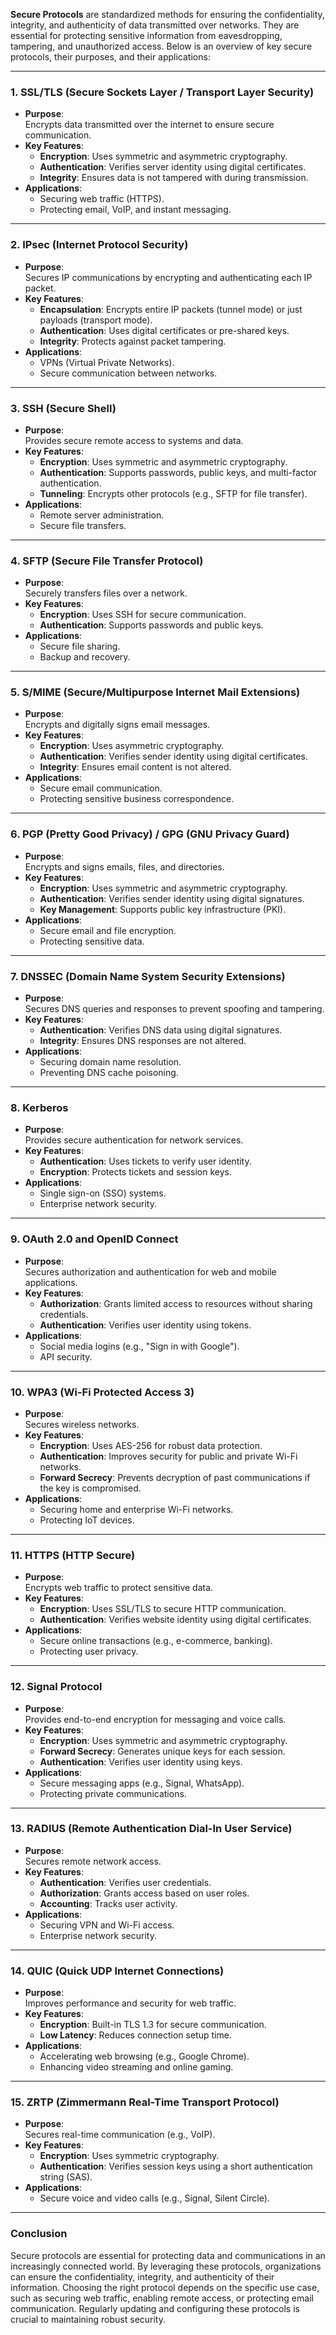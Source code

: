 **Secure Protocols** are standardized methods for ensuring the confidentiality, integrity, and authenticity of data transmitted over networks. They are essential for protecting sensitive information from eavesdropping, tampering, and unauthorized access. Below is an overview of key secure protocols, their purposes, and their applications:

---

### **1. SSL/TLS (Secure Sockets Layer / Transport Layer Security)**
- **Purpose**:  
  Encrypts data transmitted over the internet to ensure secure communication.  
- **Key Features**:  
  - **Encryption**: Uses symmetric and asymmetric cryptography.  
  - **Authentication**: Verifies server identity using digital certificates.  
  - **Integrity**: Ensures data is not tampered with during transmission.  
- **Applications**:  
  - Securing web traffic (HTTPS).  
  - Protecting email, VoIP, and instant messaging.  

---

### **2. IPsec (Internet Protocol Security)**
- **Purpose**:  
  Secures IP communications by encrypting and authenticating each IP packet.  
- **Key Features**:  
  - **Encapsulation**: Encrypts entire IP packets (tunnel mode) or just payloads (transport mode).  
  - **Authentication**: Uses digital certificates or pre-shared keys.  
  - **Integrity**: Protects against packet tampering.  
- **Applications**:  
  - VPNs (Virtual Private Networks).  
  - Secure communication between networks.  

---

### **3. SSH (Secure Shell)**
- **Purpose**:  
  Provides secure remote access to systems and data.  
- **Key Features**:  
  - **Encryption**: Uses symmetric and asymmetric cryptography.  
  - **Authentication**: Supports passwords, public keys, and multi-factor authentication.  
  - **Tunneling**: Encrypts other protocols (e.g., SFTP for file transfer).  
- **Applications**:  
  - Remote server administration.  
  - Secure file transfers.  

---

### **4. SFTP (Secure File Transfer Protocol)**
- **Purpose**:  
  Securely transfers files over a network.  
- **Key Features**:  
  - **Encryption**: Uses SSH for secure communication.  
  - **Authentication**: Supports passwords and public keys.  
- **Applications**:  
  - Secure file sharing.  
  - Backup and recovery.  

---

### **5. S/MIME (Secure/Multipurpose Internet Mail Extensions)**
- **Purpose**:  
  Encrypts and digitally signs email messages.  
- **Key Features**:  
  - **Encryption**: Uses asymmetric cryptography.  
  - **Authentication**: Verifies sender identity using digital certificates.  
  - **Integrity**: Ensures email content is not altered.  
- **Applications**:  
  - Secure email communication.  
  - Protecting sensitive business correspondence.  

---

### **6. PGP (Pretty Good Privacy) / GPG (GNU Privacy Guard)**
- **Purpose**:  
  Encrypts and signs emails, files, and directories.  
- **Key Features**:  
  - **Encryption**: Uses symmetric and asymmetric cryptography.  
  - **Authentication**: Verifies sender identity using digital signatures.  
  - **Key Management**: Supports public key infrastructure (PKI).  
- **Applications**:  
  - Secure email and file encryption.  
  - Protecting sensitive data.  

---

### **7. DNSSEC (Domain Name System Security Extensions)**
- **Purpose**:  
  Secures DNS queries and responses to prevent spoofing and tampering.  
- **Key Features**:  
  - **Authentication**: Verifies DNS data using digital signatures.  
  - **Integrity**: Ensures DNS responses are not altered.  
- **Applications**:  
  - Securing domain name resolution.  
  - Preventing DNS cache poisoning.  

---

### **8. Kerberos**
- **Purpose**:  
  Provides secure authentication for network services.  
- **Key Features**:  
  - **Authentication**: Uses tickets to verify user identity.  
  - **Encryption**: Protects tickets and session keys.  
- **Applications**:  
  - Single sign-on (SSO) systems.  
  - Enterprise network security.  

---

### **9. OAuth 2.0 and OpenID Connect**
- **Purpose**:  
  Secures authorization and authentication for web and mobile applications.  
- **Key Features**:  
  - **Authorization**: Grants limited access to resources without sharing credentials.  
  - **Authentication**: Verifies user identity using tokens.  
- **Applications**:  
  - Social media logins (e.g., "Sign in with Google").  
  - API security.  

---

### **10. WPA3 (Wi-Fi Protected Access 3)**
- **Purpose**:  
  Secures wireless networks.  
- **Key Features**:  
  - **Encryption**: Uses AES-256 for robust data protection.  
  - **Authentication**: Improves security for public and private Wi-Fi networks.  
  - **Forward Secrecy**: Prevents decryption of past communications if the key is compromised.  
- **Applications**:  
  - Securing home and enterprise Wi-Fi networks.  
  - Protecting IoT devices.  

---

### **11. HTTPS (HTTP Secure)**
- **Purpose**:  
  Encrypts web traffic to protect sensitive data.  
- **Key Features**:  
  - **Encryption**: Uses SSL/TLS to secure HTTP communication.  
  - **Authentication**: Verifies website identity using digital certificates.  
- **Applications**:  
  - Secure online transactions (e.g., e-commerce, banking).  
  - Protecting user privacy.  

---

### **12. Signal Protocol**
- **Purpose**:  
  Provides end-to-end encryption for messaging and voice calls.  
- **Key Features**:  
  - **Encryption**: Uses symmetric and asymmetric cryptography.  
  - **Forward Secrecy**: Generates unique keys for each session.  
  - **Authentication**: Verifies user identity using keys.  
- **Applications**:  
  - Secure messaging apps (e.g., Signal, WhatsApp).  
  - Protecting private communications.  

---

### **13. RADIUS (Remote Authentication Dial-In User Service)**
- **Purpose**:  
  Secures remote network access.  
- **Key Features**:  
  - **Authentication**: Verifies user credentials.  
  - **Authorization**: Grants access based on user roles.  
  - **Accounting**: Tracks user activity.  
- **Applications**:  
  - Securing VPN and Wi-Fi access.  
  - Enterprise network security.  

---

### **14. QUIC (Quick UDP Internet Connections)**
- **Purpose**:  
  Improves performance and security for web traffic.  
- **Key Features**:  
  - **Encryption**: Built-in TLS 1.3 for secure communication.  
  - **Low Latency**: Reduces connection setup time.  
- **Applications**:  
  - Accelerating web browsing (e.g., Google Chrome).  
  - Enhancing video streaming and online gaming.  

---

### **15. ZRTP (Zimmermann Real-Time Transport Protocol)**
- **Purpose**:  
  Secures real-time communication (e.g., VoIP).  
- **Key Features**:  
  - **Encryption**: Uses symmetric cryptography.  
  - **Authentication**: Verifies session keys using a short authentication string (SAS).  
- **Applications**:  
  - Secure voice and video calls (e.g., Signal, Silent Circle).  

---

### **Conclusion**
Secure protocols are essential for protecting data and communications in an increasingly connected world. By leveraging these protocols, organizations can ensure the confidentiality, integrity, and authenticity of their information. Choosing the right protocol depends on the specific use case, such as securing web traffic, enabling remote access, or protecting email communication. Regularly updating and configuring these protocols is crucial to maintaining robust security.
